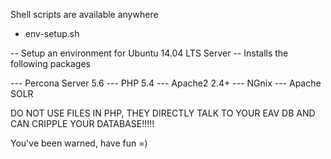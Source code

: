 Shell scripts are available anywhere

 - env-setup.sh

 -- Setup an environment for Ubuntu 14.04 LTS Server
 -- Installs the following packages

 --- Percona Server 5.6
 --- PHP 5.4
 --- Apache2 2.4+ 
 --- NGnix
 --- Apache SOLR

DO NOT USE FILES IN PHP, THEY DIRECTLY TALK TO YOUR EAV DB AND CAN CRIPPLE YOUR DATABASE!!!!!

You've been warned, have fun =)